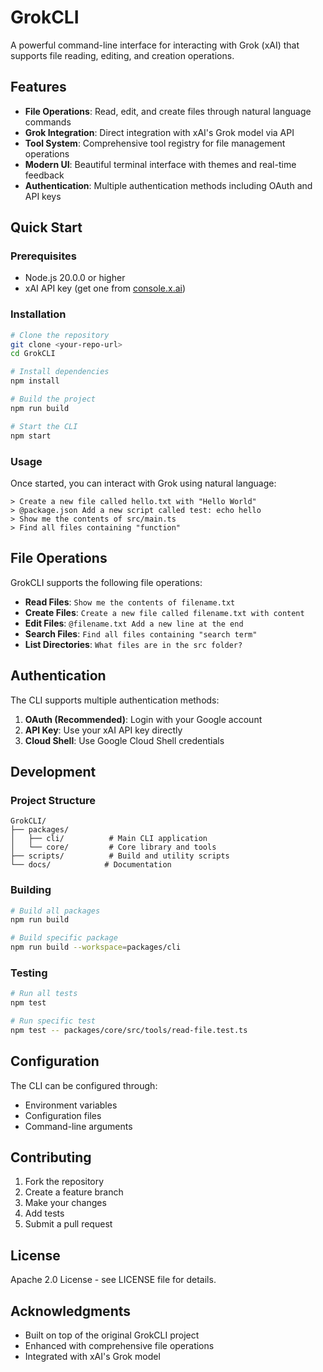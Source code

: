# GrokCLI

A powerful command-line interface for interacting with Grok (xAI) that supports file reading, editing, and creation operations.

## Features

- **File Operations**: Read, edit, and create files through natural language commands
- **Grok Integration**: Direct integration with xAI's Grok model via API
- **Tool System**: Comprehensive tool registry for file management operations
- **Modern UI**: Beautiful terminal interface with themes and real-time feedback
- **Authentication**: Multiple authentication methods including OAuth and API keys

## Quick Start

### Prerequisites

- Node.js 20.0.0 or higher
- xAI API key (get one from [console.x.ai](https://console.x.ai))

### Installation

```bash
# Clone the repository
git clone <your-repo-url>
cd GrokCLI

# Install dependencies
npm install

# Build the project
npm run build

# Start the CLI
npm start
```

### Usage

Once started, you can interact with Grok using natural language:

```
> Create a new file called hello.txt with "Hello World"
> @package.json Add a new script called test: echo hello
> Show me the contents of src/main.ts
> Find all files containing "function"
```

## File Operations

GrokCLI supports the following file operations:

- **Read Files**: `Show me the contents of filename.txt`
- **Create Files**: `Create a new file called filename.txt with content`
- **Edit Files**: `@filename.txt Add a new line at the end`
- **Search Files**: `Find all files containing "search term"`
- **List Directories**: `What files are in the src folder?`

## Authentication

The CLI supports multiple authentication methods:

1. **OAuth (Recommended)**: Login with your Google account
2. **API Key**: Use your xAI API key directly
3. **Cloud Shell**: Use Google Cloud Shell credentials

## Development

### Project Structure

```
GrokCLI/
├── packages/
│   ├── cli/          # Main CLI application
│   └── core/         # Core library and tools
├── scripts/          # Build and utility scripts
└── docs/            # Documentation
```

### Building

```bash
# Build all packages
npm run build

# Build specific package
npm run build --workspace=packages/cli
```

### Testing

```bash
# Run all tests
npm test

# Run specific test
npm test -- packages/core/src/tools/read-file.test.ts
```

## Configuration

The CLI can be configured through:

- Environment variables
- Configuration files
- Command-line arguments

## Contributing

1. Fork the repository
2. Create a feature branch
3. Make your changes
4. Add tests
5. Submit a pull request

## License

Apache 2.0 License - see LICENSE file for details.

## Acknowledgments

- Built on top of the original GrokCLI project
- Enhanced with comprehensive file operations
- Integrated with xAI's Grok model
